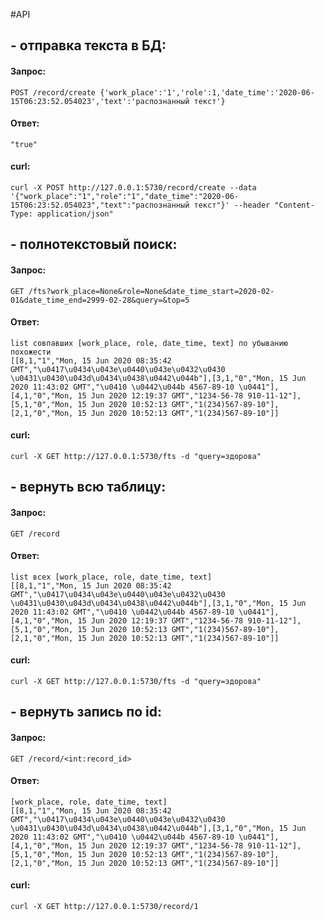 #API
## - отправка текста в БД:
#### Запрос:
```
POST /record/create {'work_place':'1','role':1,'date_time':'2020-06-15T06:23:52.054023','text':'распознанный текст'}
```
#### Ответ:
```
"true"
```
#### curl:
```
curl -X POST http://127.0.0.1:5730/record/create --data '{"work_place":"1","role":"1","date_time":"2020-06-15T06:23:52.054023","text":"распознанный текст"}' --header "Content-Type: application/json"

```

## - полнотекстовый поиск:
#### Запрос:
```
GET /fts?work_place=None&role=None&date_time_start=2020-02-01&date_time_end=2999-02-28&query=&top=5
```
#### Ответ:
```
list совпавших [work_place, role, date_time, text] по убыванию похожести
[[8,1,"1","Mon, 15 Jun 2020 08:35:42 GMT","\u0417\u0434\u043e\u0440\u043e\u0432\u0430 \u0431\u0430\u043d\u0434\u0438\u0442\u044b"],[3,1,"0","Mon, 15 Jun 2020 11:43:02 GMT","\u0410 \u0442\u044b 4567-89-10 \u0441"],[4,1,"0","Mon, 15 Jun 2020 12:19:37 GMT","1234-56-78 910-11-12"],[5,1,"0","Mon, 15 Jun 2020 10:52:13 GMT","1(234)567-89-10"],[2,1,"0","Mon, 15 Jun 2020 10:52:13 GMT","1(234)567-89-10"]]
```
#### curl:
```
curl -X GET http://127.0.0.1:5730/fts -d "query=здорова"
```

## - вернуть всю таблицу:
#### Запрос:
```
GET /record
```
#### Ответ:
```
list всех [work_place, role, date_time, text]
[[8,1,"1","Mon, 15 Jun 2020 08:35:42 GMT","\u0417\u0434\u043e\u0440\u043e\u0432\u0430 \u0431\u0430\u043d\u0434\u0438\u0442\u044b"],[3,1,"0","Mon, 15 Jun 2020 11:43:02 GMT","\u0410 \u0442\u044b 4567-89-10 \u0441"],[4,1,"0","Mon, 15 Jun 2020 12:19:37 GMT","1234-56-78 910-11-12"],[5,1,"0","Mon, 15 Jun 2020 10:52:13 GMT","1(234)567-89-10"],[2,1,"0","Mon, 15 Jun 2020 10:52:13 GMT","1(234)567-89-10"]]
```
#### curl:
```
curl -X GET http://127.0.0.1:5730/fts -d "query=здорова"
```

## - вернуть запись по id:
#### Запрос:
```
GET /record/<int:record_id>
```
#### Ответ:
```
[work_place, role, date_time, text]
[[8,1,"1","Mon, 15 Jun 2020 08:35:42 GMT","\u0417\u0434\u043e\u0440\u043e\u0432\u0430 \u0431\u0430\u043d\u0434\u0438\u0442\u044b"],[3,1,"0","Mon, 15 Jun 2020 11:43:02 GMT","\u0410 \u0442\u044b 4567-89-10 \u0441"],[4,1,"0","Mon, 15 Jun 2020 12:19:37 GMT","1234-56-78 910-11-12"],[5,1,"0","Mon, 15 Jun 2020 10:52:13 GMT","1(234)567-89-10"],[2,1,"0","Mon, 15 Jun 2020 10:52:13 GMT","1(234)567-89-10"]]
```
#### curl:
```
curl -X GET http://127.0.0.1:5730/record/1
```
